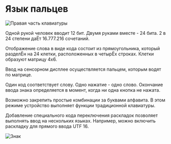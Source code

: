 # Язык пальцев

![Правая часть клавиатуры](24bit_right_hand_half.jpg)

Одной рукой человек вводит 12 бит. Двумя руками вместе - 24 бита. 2 в 24 степени даЁт 16.777.216 сочетаний.

Отображение слова в виде кода состоит из прямоугольника, который разделЁн на 24 клетки, расположенных в четырЁх строках. Клетки образуют матрицу 4х6.

Ввод на сенсорном дисплее осуществляется пальцем, которым водят по матрице.

Один код соответствует слову. Одно нажатие - одно слово. Окончание ввода знака определяется в момент, когда ни одна кнопка не нажата.

Возможно закрепить простые комбинации за буквами алфавита. В этом режиме устройство выполняет функции традиционной клавиатуры.

Добавление специального кода переключения раскладок позволяет выполнять ввод на нескольких языках. Например, можно включить раскладку для прямого ввода UTF 16.

![Знак](24bit_code.png)

